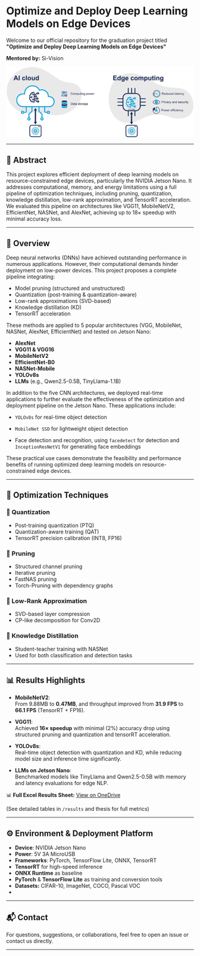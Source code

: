 # Optimize and Deploy Deep Learning Models on Edge Devices

Welcome to our official repository for the graduation project titled **"Optimize and Deploy Deep Learning Models on Edge Devices"**
  
**Mentored by:** Si-Vision

![alt text](images/cloudvsedge.png)

---

## 📘 Abstract

This project explores efficient deployment of deep learning models on resource-constrained edge devices, particularly the NVIDIA Jetson Nano. It addresses computational, memory, and energy limitations using a full pipeline of optimization techniques, including pruning, quantization, knowledge distillation, low-rank approximation, and TensorRT acceleration. We evaluated this pipeline on architectures like VGG11, MobileNetV2, EfficientNet, NASNet, and AlexNet, achieving up to 18× speedup with minimal accuracy loss.

---

## 📌 Overview

Deep neural networks (DNNs) have achieved outstanding performance in numerous applications. However, their computational demands hinder deployment on low-power devices. This project proposes a complete pipeline integrating:

- Model pruning (structured and unstructured)
- Quantization (post-training & quantization-aware)
- Low-rank approximations (SVD-based)
- Knowledge distillation (KD)
- TensorRT acceleration

These methods are applied to 5 popular architectures (VGG, MobileNet, NASNet, AlexNet, EfficientNet) and tested on Jetson Nano:
- **AlexNet**
- **VGG11 & VGG16**
- **MobileNetV2**
- **EfficientNet-B0**
- **NASNet-Mobile**
- **YOLOv8s**
- **LLMs** (e.g., Qwen2.5-0.5B, TinyLlama-1.1B)


In addition to the five CNN architectures, we deployed real-time applications to further evaluate the effectiveness of the optimization and deployment pipeline on the Jetson Nano. These applications include:

- `YOLOv8s` for real-time object detection

- `MobileNet SSD` for lightweight object detection

- Face detection and recognition, using `facedetect` for detection and `InceptionResNetV1` for generating face embeddings

These practical use cases demonstrate the feasibility and performance benefits of running optimized deep learning models on resource-constrained edge devices.

---

## 🔧 Optimization Techniques

### 📏 Quantization
- Post-training quantization (PTQ)
- Quantization-aware training (QAT)
- TensorRT precision calibration (INT8, FP16)

### 🔧 Pruning
- Structured channel pruning
- Iterative pruning
- FastNAS pruning
- Torch-Pruning with dependency graphs

### 🧊 Low-Rank Approximation
- SVD-based layer compression
- CP-like decomposition for Conv2D

### 🧪 Knowledge Distillation
- Student-teacher training with NASNet
- Used for both classification and detection tasks

---

## 📊 Results Highlights

- **MobileNetV2**:  
  From 9.88MB to **0.47MB**, and throughput improved from **31.9 FPS** to **66.1 FPS** (TensorRT + FP16).

- **VGG11**:  
  Achieved **16× speedup** with minimal (2%) accuracy drop using structured pruning and quantization and tensorRT acceleration.

- **YOLOv8s**:  
  Real-time object detection with quantization and KD, while reducing model size and inference time significantly.

- **LLMs on Jetson Nano**:  
  Benchmarked models like TinyLlama and Qwen2.5-0.5B with memory and latency evaluations for edge NLP.

📊 **Full Excel Results Sheet:** [View on OneDrive](https://docs.google.com/spreadsheets/d/1Db0EXINeAfmpou3PeocLsoQTGAfQ5cSlHY8U9TEEHKI/edit?gid=0#gid=0)

(See detailed tables in `/results` and thesis for full metrics)

---

## ⚙️ Environment & Deployment Platform 

- **Device**: NVIDIA Jetson Nano
- **Power**: 5V 3A MicroUSB
- **Frameworks**: PyTorch, TensorFlow Lite, ONNX, TensorRT
- **TensorRT** for high-speed inference
- **ONNX Runtime** as baseline
- **PyTorch** & **TensorFlow Lite** as training and conversion tools
- **Datasets:** CIFAR-10, ImageNet, COCO, Pascal VOC
- 

---

## 📬 Contact

For questions, suggestions, or collaborations, feel free to open an issue or contact us directly.

---
